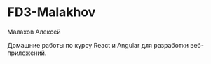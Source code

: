 # FD3-Malakhov
Малахов Алексей

Домашние работы по курсу React и Angular для разработки веб-приложений.
